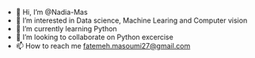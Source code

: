 - 👋 Hi, I’m @Nadia-Mas
- 👀 I’m interested in Data science, Machine Learing and Computer vision
- 🌱 I’m currently learning Python
- 💞️ I’m looking to collaborate on Python excercise
- 📫 How to reach me fatemeh.masoumi27@gmail.com

<!---
Nadia-Mas/Nadia-Mas is a ✨ special ✨ repository because its `README.md` (this file) appears on your GitHub profile.
You can click the Preview link to take a look at your changes.
--->
